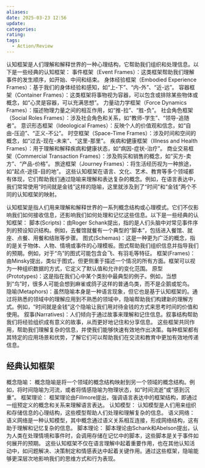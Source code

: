 ```yaml
---
aliases:
date: 2025-03-23 12:56
update:
categories:
rating:
tags:
  - Action/Review
---
```


认知框架是人们理解和解释世界的一种心理结构，它帮助我们组织和处理信息。以下是一些经典的认知框架：
事件框架（Event Frames）：这类框架帮助我们理解事件的发生顺序，如开始、中间和结束。
身体经验框架（Embodied Experience Frames）：基于我们的身体经验和感知，如“上-下”、“内-外”、“近-远”。
容器框架（Container Frames）：这类框架将事物视为容器，可以包含或排除某些物体或概念，如“心灵是容器，可以充满思想”。
力量动力学框架（Force Dynamics Frames）：描述物理力量之间的相互作用，如“推-拉”、“胜-负”。
社会角色框架（Social Roles Frames）：涉及社会角色和关系，如“教师-学生”、“领导-追随者”。
意识形态框架（Ideological Frames）：反映个人的价值观和信念，如“自由-压迫”、“正义-不公”。
时空框架（Space-Time Frames）：涉及时间和空间的概念，如“过去-现在-未来”、“这里-那里”。
疾病和健康框架（Illness and Health Frames）：用于理解和解释疾病和健康状态，如“病因-症状-治疗”。
商业交易框架（Commercial Transaction Frames）：涉及购买和销售的概念，如“买方-卖方”、“产品-价格”。
旅途框架（Journey Frames）：将生活经历视为一种旅途，如“起点-途径-目的地”。
这些认知框架在语言、文化、艺术、教育等多个领域都有体现，它们帮助我们通过隐喻来理解和表达复杂的概念。例如，在语言表达中，我们常常使用“时间就是金钱”这样的隐喻，这里就涉及到了“时间”和“金钱”两个不同的认知框架的映射。

认知框架是指人们用来理解和解释世界的一系列概念结构或心理模式。它们不仅影响我们如何接收信息，还影响我们如何处理和记忆这些信息。以下是一些经典的认知框架：
脚本(Scripts)：由Roger Schank提出，指的是人们头脑中对常见事件序列的预设知识结构。例如，去餐馆就餐有一个典型的“脚本”，包括进入餐馆、就座、点餐、用餐和结账等步骤。
图式(Schemas)：这是一种更为广泛的概念，指的是关于物体、人物、情境或事件的心理模板。图式帮助我们组织信息并指导我们的预期。例如，对于“鸟”的图式可能包含会飞、有羽毛等特征。
框架(Frames)：由Minsky提出，类似于图式，但更侧重于描述一个情况的所有方面。框架可以视为一种组织数据的方式，它定义了默认值和允许的变化范围。
原型(Prototypes)：这是指在我们心中某个类别中最典型的例子。例如，当想到“鸟”时，很多人可能会想到麻雀或鸽子这样的普通鸟类，而不是企鹅或鸵鸟。
隐喻(Metaphors)：虽然隐喻本身是一种语言现象，但它也是基于认知框架的。通过将熟悉的领域中的理解应用到不熟悉的领域中，隐喻帮助我们构建新的理解方式。例如，“时间就是金钱”这个隐喻让我们用对待金钱的方式来思考时间的价值和使用。
叙事(Narratives)：人们倾向于通过故事来理解和记住信息。叙事结构帮助我们将经验组织成有意义的故事，从而更好地记住和分享信息。
这些框架共同作用，帮助我们理解复杂的信息，并使我们能够快速有效地作出决策。每种框架都有其特定的应用场景和优势，了解它们可以帮助我们在交流和教育中更加有效地传递信息。

## 经典认知框架

概念隐喻：
概念隐喻是将一个领域的概念结构映射到另一个领域的概念结构。例如，将时间隐喻为河流，或者将情感隐喻为物理状态，如“时间流逝”或“感到沉重”。
框架理论：
框架理论由Fillmore提出，强调语言表达中的框架结构，即通过一组预定义的概念和关系来理解语言表达。
认知模型：
认知模型是人们用来组织和存储信息的心理结构，这些模型帮助人们处理和理解复杂的信息。
语义网络：
语义网络是一种认知模型，其中概念通过语义关系相互连接，形成网络结构，这有助于理解和记忆复杂的信息。
脚本理论：
脚本理论由Schank和Abelson提出，认为人类在处理情境和事件时，会调用存储在记忆中的脚本，这些脚本是关于事件如何展开的预期。
这些认知框架不仅在语言理解中起着重要作用，也在其他认知活动中，如问题解决、决策制定和情感表达中起着关键作用。通过这些框架，隐喻能够更深层次地影响我们的思维方式和行为表现。
